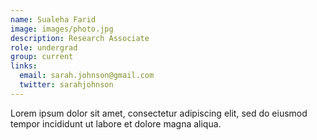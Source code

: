 ```yaml
---
name: Sualeha Farid
image: images/photo.jpg
description: Research Associate
role: undergrad
group: current
links:
  email: sarah.johnson@gmail.com
  twitter: sarahjohnson
---
```


Lorem ipsum dolor sit amet, consectetur adipiscing elit, sed do eiusmod tempor incididunt ut labore et dolore magna aliqua.

